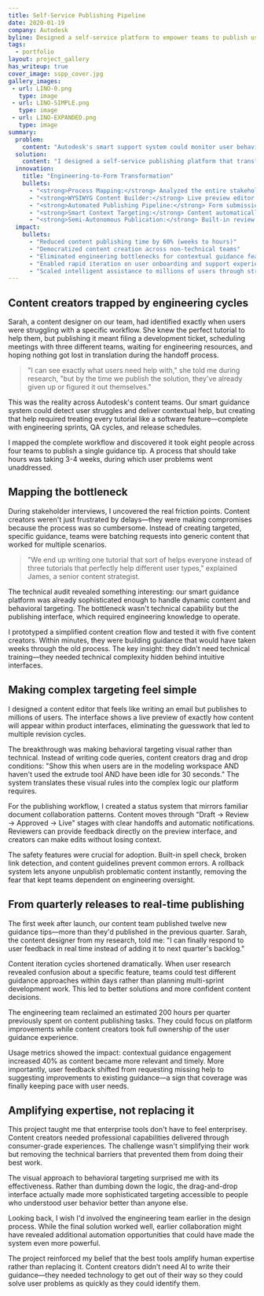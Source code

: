 ```yaml
---
title: Self-Service Publishing Pipeline
date: 2020-01-19
company: Autodesk
byline: Designed a self-service platform to empower teams to publish user-facing "Insights" and guidance content
tags:
  - portfolio
layout: project_gallery
has_writeup: true
cover_image: sspp_cover.jpg
gallery_images:
 - url: LINO-0.png
   type: image
 - url: LINO-SIMPLE.png
   type: image
 - url: LINO-EXPANDED.png
   type: image
summary:
  problem:
    content: "Autodesk's smart support system could monitor user behavior and deliver contextual guidance, but publishing new content required full engineering cycles. Every tutorial, efficiency tip, or onboarding flow needed scheduled meetings, resource allocation, wiki documentation, and cross-team coordination. This meant intelligent features that could help millions of users were bottlenecked by a process designed for major feature releases."
  solution:
    content: "I designed a self-service publishing platform that transforms content creation from engineering projects into simple form submissions. Content creators can now build contextual guidance using a WYSIWYG editor, see live previews, and publish directly to millions of users—all without touching code."
  innovation:
    title: "Engineering-to-Form Transformation"
    bullets:
      - "<strong>Process Mapping:</strong> Analyzed the entire stakeholder lifecycle for creating one 'Insight' and automated every step"
      - "<strong>WYSIWYG Content Builder:</strong> Live preview editor that shows exactly how content will appear in-product"
      - "<strong>Automated Publishing Pipeline:</strong> Form submission triggers the entire technical process that previously required engineering coordination"
      - "<strong>Smart Context Targeting:</strong> Content automatically surfaces to relevant users based on behavioral monitoring"
      - "<strong>Semi-Autonomous Publication:</strong> Built-in review workflows with rollback capabilities eliminate dev dependency"
  impact:
    bullets:
      - "Reduced content publishing time by 60% (weeks to hours)"
      - "Democratized content creation across non-technical teams"
      - "Eliminated engineering bottlenecks for contextual guidance features"
      - "Enabled rapid iteration on user onboarding and support experiences"
      - "Scaled intelligent assistance to millions of users through streamlined content pipeline"
---
```


## Content creators trapped by engineering cycles

Sarah, a content designer on our team, had identified exactly when users were struggling with a specific workflow. She knew the perfect tutorial to help them, but publishing it meant filing a development ticket, scheduling meetings with three different teams, waiting for engineering resources, and hoping nothing got lost in translation during the handoff process.

> "I can see exactly what users need help with," she told me during research, "but by the time we publish the solution, they've already given up or figured it out themselves."

This was the reality across Autodesk's content teams. Our smart guidance system could detect user struggles and deliver contextual help, but creating that help required treating every tutorial like a software feature—complete with engineering sprints, QA cycles, and release schedules.

I mapped the complete workflow and discovered it took eight people across four teams to publish a single guidance tip. A process that should take hours was taking 3-4 weeks, during which user problems went unaddressed.

## Mapping the bottleneck

During stakeholder interviews, I uncovered the real friction points. Content creators weren't just frustrated by delays—they were making compromises because the process was so cumbersome. Instead of creating targeted, specific guidance, teams were batching requests into generic content that worked for multiple scenarios.

> "We end up writing one tutorial that sort of helps everyone instead of three tutorials that perfectly help different user types," explained James, a senior content strategist.

The technical audit revealed something interesting: our smart guidance platform was already sophisticated enough to handle dynamic content and behavioral targeting. The bottleneck wasn't technical capability but the publishing interface, which required engineering knowledge to operate.

I prototyped a simplified content creation flow and tested it with five content creators. Within minutes, they were building guidance that would have taken weeks through the old process. The key insight: they didn't need technical training—they needed technical complexity hidden behind intuitive interfaces.

## Making complex targeting feel simple

I designed a content editor that feels like writing an email but publishes to millions of users. The interface shows a live preview of exactly how content will appear within product interfaces, eliminating the guesswork that led to multiple revision cycles.

The breakthrough was making behavioral targeting visual rather than technical. Instead of writing code queries, content creators drag and drop conditions: "Show this when users are in the modeling workspace AND haven't used the extrude tool AND have been idle for 30 seconds." The system translates these visual rules into the complex logic our platform requires.

For the publishing workflow, I created a status system that mirrors familiar document collaboration patterns. Content moves through "Draft → Review → Approved → Live" stages with clear handoffs and automatic notifications. Reviewers can provide feedback directly on the preview interface, and creators can make edits without losing context.

The safety features were crucial for adoption. Built-in spell check, broken link detection, and content guidelines prevent common errors. A rollback system lets anyone unpublish problematic content instantly, removing the fear that kept teams dependent on engineering oversight.

## From quarterly releases to real-time publishing

The first week after launch, our content team published twelve new guidance tips—more than they'd published in the previous quarter. Sarah, the content designer from my research, told me: "I can finally respond to user feedback in real time instead of adding it to next quarter's backlog."

Content iteration cycles shortened dramatically. When user research revealed confusion about a specific feature, teams could test different guidance approaches within days rather than planning multi-sprint development work. This led to better solutions and more confident content decisions.

The engineering team reclaimed an estimated 200 hours per quarter previously spent on content publishing tasks. They could focus on platform improvements while content creators took full ownership of the user guidance experience.

Usage metrics showed the impact: contextual guidance engagement increased 40% as content became more relevant and timely. More importantly, user feedback shifted from requesting missing help to suggesting improvements to existing guidance—a sign that coverage was finally keeping pace with user needs.

## Amplifying expertise, not replacing it

This project taught me that enterprise tools don't have to feel enterprisey. Content creators needed professional capabilities delivered through consumer-grade experiences. The challenge wasn't simplifying their work but removing the technical barriers that prevented them from doing their best work.

The visual approach to behavioral targeting surprised me with its effectiveness. Rather than dumbing down the logic, the drag-and-drop interface actually made more sophisticated targeting accessible to people who understood user behavior better than anyone else.

Looking back, I wish I'd involved the engineering team earlier in the design process. While the final solution worked well, earlier collaboration might have revealed additional automation opportunities that could have made the system even more powerful.

The project reinforced my belief that the best tools amplify human expertise rather than replacing it. Content creators didn't need AI to write their guidance—they needed technology to get out of their way so they could solve user problems as quickly as they could identify them.
